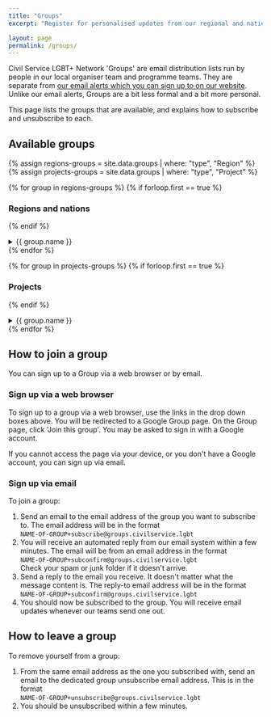 ```yaml
---
title: "Groups"
excerpt: "Register for personalised updates from our regional and national teams, and our inclusion programmes."

layout: page
permalink: /groups/
---
```


Civil Service LGBT+ Network 'Groups' are email distribution lists run by people in our local organiser team and programme teams. They are separate from [our email alerts which you can sign up to on our website](/join-us). Unlike our email alerts, Groups are a bit less formal and a bit more personal.

This page lists the groups that are available, and explains how to subscribe and unsubscribe to each.

## Available groups

{% assign regions-groups = site.data.groups | where: "type", "Region" %}
{% assign projects-groups = site.data.groups | where: "type", "Project" %}

{% for group in regions-groups %}
{% if forloop.first == true %}
### Regions and nations
{% endif %}
<details>
  <summary>{{ group.name }}</summary>
  {{ group.description | markdownify }}
  
  <h4>Subscribe to the {{ group.name }} group</h4>
  <p>You can subscribe to this group by <a href="{{ group.url }}" title="Open the Group for the {{ group.name }} (Opens in a new window)" target="_blank">visiting the Group page</a> or by sending an email to:
  <br><code>{{ group.email | replace: "@", "+subscribe@" }}</code></p>
  
  <a href="mailto:{{ group.email | replace: "@", "+subscribe@" }}?subject=SUBSCRIBE&body=Send%20this%20email%20to%20subscribe%20to%20the%20{{ group.name}}%20group.%0D%0A%0D%0AYou%20will%20receive%20a%20reply%20asking%20you%20to%20confirm%20your%20subscription.%0D%0A%0D%0AReply%20with%20a%20blank%20email%20to%20confirm%20your%20subscription.%0D%0A%0D%0AIf%20you%20change%20your%20mind%2C%20you%20can%20unsubscribe%20at%20any%20time%20by%20emailing%20{{ group.email | replace: "@", "+unsubscribe@"}}" class="button" title="Subscribe to the {{ group.name }} Group (Opens a new email in a new window)" target="_blank">Subscribe to the {{ group.name }} group</a>

You should receive an email asking you to confirm your subscription. Please click 'Reply' and send a blank email back. You should then get confirmation that you have subscribed to this Google Group. There are complete generic instructions at the bottom of this page.
  
  <h4>Unsubscribe from the {{ group.name }} group</h4>
  <p>If you want to stop receiving emails from this group send an email from the same email as you registered with to:
  <br><code>{{ group.email | replace: "@", "+unsubscribe@" }}</code>.</p>
  
  <a href="mailto:{{ group.email | replace: "@", "+unsubscribe@" }}?subject=UNSUBSCRIBE&body=Send%20this%20email%20to%20unsubscribe%20from%20the%20{{ group.name}}%20group.%0D%0A%0D%0AYou%20must%20send%20the%20email%20from%20the%20same%20email%20address%20you%20signed%20up%20with%20in%20order%20for%20this%20to%20work." class="button" title="Unsubscribe from the {{ group.name }} Group (Opens a new email in a new window)" target="_blank">Unsubscribe from the {{ group.name }} group</a>

  
</details>
{% endfor %}

{% for group in projects-groups %}
{% if forloop.first == true %}
### Projects
{% endif %}
<details>
  <summary>{{ group.name }}</summary>
  {{ group.description | markdownify }}
  
  <h4>Subscribe to the {{ group.name }} group</h4>
  
  <p>You can subscribe to this group by <a href="{{ group.url }}" title="Open the Group for the {{ group.name }} (Opens in a new window)" target="_blank">visiting the Group page</a> or by sending an email to:
  <br><code>{{ group.email | replace: "@", "+subscribe@" }}</code></p>
  
  <a href="mailto:{{ group.email | replace: "@", "+subscribe@" }}?subject=SUBSCRIBE&body=Send%20this%20email%20to%20subscribe%20to%20the%20selected%20group.%0D%0A%0D%0AYou%20will%20receive%20a%20reply%20asking%20you%20to%20confirm%20your%20subscription.%0D%0A%0D%0AReply%20with%20a%20blank%20email%20to%20confirm%20your%20subscription.%0D%0A%0D%0AIf%20you%20change%20your%20mind%2C%20you%20can%20unsubscribe%20at%20any%20time%20by%20emailing%20{{ group.name }}%2Bunsubscribe%40groups.civilservice.lgbt" class="button" title="Subscribe to the {{ group.name }} Group (Opens a new email in a new window)" target="_blank">Subscribe to the {{ group.name }} group</a>

You should receive an email asking you to confirm your subscription. Please click 'Reply' and send a blank email back. You should then get confirmation that you have subscribed to this Google Group. There are complete generic instructions at the bottom of this page.
  
  <h4>Unsubscribe from the {{ group.name }} group</h4>
  <p>If you want to stop receiving emails from this group send an email from the same email as you registered with to:
  <br><code>{{ group.email | replace: "@", "+unsubscribe@" }}</code>.</p>
  
  <a href="mailto:{{ group.email | replace: "@", "+unsubscribe@" }}?subject=UNSUBSCRIBE&body=Send%20this%20email%20to%20unsubscribe%20from%20the%20selected%20group.%0D%0A%0D%0AYou%20must%20send%20the%20email%20from%20the%20same%20email%20address%20you%20signed%20up%20with%20in%20order%20for%20this%20to%20work." class="button" title="Unsubscribe from the {{ group.name }} Group (Opens a new email in a new window)" target="_blank">Unsubscribe from the {{ group.name }} group</a>

  
</details>
{% endfor %}

## How to join a group

You can sign up to a Group via a web browser or by email. 

### Sign up via a web browser

To sign up to a group via a web browser, use the links in the drop down boxes above. You will be redirected to a Google Group page. On the Group page, click 'Join this group'. You may be asked to sign in with a Google account.

If you cannot access the page via your device, or you don't have a Google account, you can sign up via email.

### Sign up via email

To join a group:

1. Send an email to the email address of the group you want to subscribe to. The email address will be in the format <br>`NAME-OF-GROUP+subscribe@groups.civilservice.lgbt`
2. You will receive an automated reply from our email system within a few minutes. The email will be from an email address in the format <br>`NAME-OF-GROUP+subconfirm@groups.civilservice.lgbt`<br> Check your spam or junk folder if it doesn't arrive.
3. Send a reply to the email you receive. It doesn't matter what the message content is. The reply-to email address will be in the format <br>`NAME-OF-GROUP+subconfirm@groups.civilservice.lgbt`
4. You should now be subscribed to the group. You will receive email updates whenever our teams send one out.

## How to leave a group

To remove yourself from a group:

1. From the same email address as the one you subscribed with, send an email to the dedicated group unsubscribe email address. This is in the format <br>`NAME-OF-GROUP+unsubscribe@groups.civilservice.lgbt`
2. You should be unsubscribed within a few minutes.


